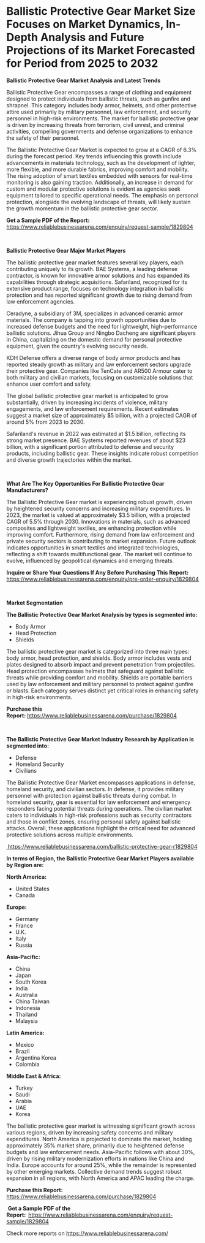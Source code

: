 <p><h1>Ballistic Protective Gear Market Size Focuses on Market Dynamics, In-Depth Analysis and Future Projections of its Market Forecasted for Period from 2025 to 2032</h1></p><p><strong>Ballistic Protective Gear Market Analysis and Latest Trends</strong></p>
<p><p>Ballistic Protective Gear encompasses a range of clothing and equipment designed to protect individuals from ballistic threats, such as gunfire and shrapnel. This category includes body armor, helmets, and other protective attire used primarily by military personnel, law enforcement, and security personnel in high-risk environments. The market for ballistic protective gear is driven by increasing threats from terrorism, civil unrest, and criminal activities, compelling governments and defense organizations to enhance the safety of their personnel.</p><p>The Ballistic Protective Gear Market is expected to grow at a CAGR of 6.3% during the forecast period. Key trends influencing this growth include advancements in materials technology, such as the development of lighter, more flexible, and more durable fabrics, improving comfort and mobility. The rising adoption of smart textiles embedded with sensors for real-time monitoring is also gaining traction. Additionally, an increase in demand for custom and modular protective solutions is evident as agencies seek equipment tailored to specific operational needs. The emphasis on personal protection, alongside the evolving landscape of threats, will likely sustain the growth momentum in the ballistic protective gear sector.</p></p>
<p><strong>Get a Sample PDF of the Report:&nbsp;</strong> <a href="https://www.reliablebusinessarena.com/enquiry/request-sample/1829804?utm_campaign=2136&utm_medium=2&utm_source=Github&utm_content=ia&utm_term=05042025&utm_id=ballistic-protective-gear">https://www.reliablebusinessarena.com/enquiry/request-sample/1829804</a></p>
<p>&nbsp;</p>
<p><strong>Ballistic Protective Gear Major Market Players</strong></p>
<p><p>The ballistic protective gear market features several key players, each contributing uniquely to its growth. BAE Systems, a leading defense contractor, is known for innovative armor solutions and has expanded its capabilities through strategic acquisitions. Safariland, recognized for its extensive product range, focuses on technology integration in ballistic protection and has reported significant growth due to rising demand from law enforcement agencies.</p><p>Ceradyne, a subsidiary of 3M, specializes in advanced ceramic armor materials. The company is tapping into growth opportunities due to increased defense budgets and the need for lightweight, high-performance ballistic solutions. Jihua Group and Ningbo Dacheng are significant players in China, capitalizing on the domestic demand for personal protective equipment, given the country's evolving security needs.</p><p>KDH Defense offers a diverse range of body armor products and has reported steady growth as military and law enforcement sectors upgrade their protective gear. Companies like TenCate and AR500 Armour cater to both military and civilian markets, focusing on customizable solutions that enhance user comfort and safety.</p><p>The global ballistic protective gear market is anticipated to grow substantially, driven by increasing incidents of violence, military engagements, and law enforcement requirements. Recent estimates suggest a market size of approximately $5 billion, with a projected CAGR of around 5% from 2023 to 2030. </p><p>Safariland's revenue in 2022 was estimated at $1.5 billion, reflecting its strong market presence. BAE Systems reported revenues of about $23 billion, with a significant portion attributed to defense and security products, including ballistic gear. These insights indicate robust competition and diverse growth trajectories within the market.</p></p>
<p>&nbsp;</p>
<p><strong>What Are The Key Opportunities For Ballistic Protective Gear Manufacturers?</strong></p>
<p><p>The Ballistic Protective Gear market is experiencing robust growth, driven by heightened security concerns and increasing military expenditures. In 2023, the market is valued at approximately $3.5 billion, with a projected CAGR of 5.5% through 2030. Innovations in materials, such as advanced composites and lightweight textiles, are enhancing protection while improving comfort. Furthermore, rising demand from law enforcement and private security sectors is contributing to market expansion. Future outlook indicates opportunities in smart textiles and integrated technologies, reflecting a shift towards multifunctional gear. The market will continue to evolve, influenced by geopolitical dynamics and emerging threats.</p></p>
<p><strong>Inquire or Share Your Questions If Any Before Purchasing This Report:</strong> <a href="https://www.reliablebusinessarena.com/enquiry/pre-order-enquiry/1829804?utm_campaign=2136&utm_medium=2&utm_source=Github&utm_content=ia&utm_term=05042025&utm_id=ballistic-protective-gear">https://www.reliablebusinessarena.com/enquiry/pre-order-enquiry/1829804</a></p>
<p>&nbsp;</p>
<p><strong>Market Segmentation</strong></p>
<p><strong>The Ballistic Protective Gear Market Analysis by types is segmented into:</strong></p>
<p><ul><li>Body Armor</li><li>Head Protection</li><li>Shields</li></ul></p>
<p><p>The ballistic protective gear market is categorized into three main types: body armor, head protection, and shields. Body armor includes vests and plates designed to absorb impact and prevent penetration from projectiles. Head protection encompasses helmets that safeguard against ballistic threats while providing comfort and mobility. Shields are portable barriers used by law enforcement and military personnel to protect against gunfire or blasts. Each category serves distinct yet critical roles in enhancing safety in high-risk environments.</p></p>
<p><strong>Purchase this Report:&nbsp;</strong><a href="https://www.reliablebusinessarena.com/purchase/1829804?utm_campaign=2136&utm_medium=2&utm_source=Github&utm_content=ia&utm_term=05042025&utm_id=ballistic-protective-gear">https://www.reliablebusinessarena.com/purchase/1829804</a></p>
<p>&nbsp;</p>
<p><strong>The Ballistic Protective Gear Market Industry Research by Application is segmented into:</strong></p>
<p><ul><li>Defense</li><li>Homeland Security</li><li>Civilians</li></ul></p>
<p><p>The Ballistic Protective Gear Market encompasses applications in defense, homeland security, and civilian sectors. In defense, it provides military personnel with protection against ballistic threats during combat. In homeland security, gear is essential for law enforcement and emergency responders facing potential threats during operations. The civilian market caters to individuals in high-risk professions such as security contractors and those in conflict zones, ensuring personal safety against ballistic attacks. Overall, these applications highlight the critical need for advanced protective solutions across multiple environments.</p></p>
<p><a href="https://www.reliablebusinessarena.com/ballistic-protective-gear-r1829804?utm_campaign=2136&utm_medium=2&utm_source=Github&utm_content=ia&utm_term=05042025&utm_id=ballistic-protective-gear">&nbsp;https://www.reliablebusinessarena.com/ballistic-protective-gear-r1829804</a></p>
<p><strong>In terms of Region, the Ballistic Protective Gear Market Players available by Region are:</strong></p>
<p>
    <p> <strong> North America: </strong>
        <ul>
            <li>United States</li>
            <li>Canada</li>
        </ul>
        </p> 
    <p> <strong> Europe: </strong>
        <ul>
            <li>Germany</li>
            <li>France</li>
            <li>U.K.</li>
            <li>Italy</li>
            <li>Russia</li>
        </ul>
        </p> 
    <p> <strong> Asia-Pacific: </strong>
        <ul>
            <li>China</li>
            <li>Japan</li>
            <li>South Korea</li>
            <li>India</li>
            <li>Australia</li>
            <li>China Taiwan</li>
            <li>Indonesia</li>
            <li>Thailand</li>
            <li>Malaysia</li>
        </ul>
        </p> 
    <p> <strong> Latin America: </strong>
        <ul>
            <li>Mexico</li>
            <li>Brazil</li>
            <li>Argentina Korea</li>
            <li>Colombia</li>
        </ul>
        </p> 
    <p> <strong> Middle East & Africa: </strong>
        <ul>
            <li>Turkey</li>
            <li>Saudi</li>
            <li>Arabia</li>
            <li>UAE</li>
            <li>Korea</li>
        </ul>
    </p>
    </p>
<p><p>The ballistic protective gear market is witnessing significant growth across various regions, driven by increasing safety concerns and military expenditures. North America is projected to dominate the market, holding approximately 35% market share, primarily due to heightened defense budgets and law enforcement needs. Asia-Pacific follows with about 30%, driven by rising military modernization efforts in nations like China and India. Europe accounts for around 25%, while the remainder is represented by other emerging markets. Collective demand trends suggest robust expansion in all regions, with North America and APAC leading the charge.</p></p>
<p><strong>Purchase this Report: </strong><a href="https://www.reliablebusinessarena.com/purchase/1829804?utm_campaign=2136&utm_medium=2&utm_source=Github&utm_content=ia&utm_term=05042025&utm_id=ballistic-protective-gear">https://www.reliablebusinessarena.com/purchase/1829804</a></p>
<p>&nbsp;<strong>Get a Sample PDF of the Report:&nbsp;&nbsp;</strong><a href="https://www.reliablebusinessarena.com/enquiry/request-sample/1829804?utm_campaign=2136&utm_medium=2&utm_source=Github&utm_content=ia&utm_term=05042025&utm_id=ballistic-protective-gear">https://www.reliablebusinessarena.com/enquiry/request-sample/1829804</a></p>
<p><strong></strong></p>
<p>Check more reports on <a href="https://www.reliablebusinessarena.com/?utm_campaign=2136&utm_medium=2&utm_source=Github&utm_content=ia&utm_term=05042025&utm_id=ballistic-protective-gear">https://www.reliablebusinessarena.com/</a></p>